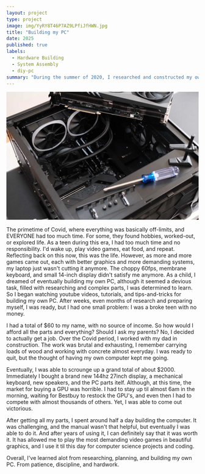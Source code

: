 ```yaml
---
layout: project
type: project
image: img/YyRY8T46P7AZ9LPfiJfHWN.jpg
title: "Building my PC"
date: 2025
published: true
labels:
  - Hardware Building
  - System Assembly
  - diy-pc
summary: "During the summer of 2020, I researched and constructed my own PC."
---
```


<img width="750px" class="rounded float-start pe-4" src="../img/2023_0202_12573400.webp">

The primetime of Covid, where everything was basically off-limits, and EVERYONE had too much time. For some, they found hobbies, worked-out, or explored life. As a teen during this era, I had too much time and no responsibility. I'd wake up, play video games, eat food, and repeat. Reflecting back on this now, this was the life. However, as more and more games came out, each with better graphics and more demanding systems, my laptop just wasn't cutting it anymore. The choppy 60fps, membrane keyboard, and small 14-inch display didn't satisfy me anymore. As a child, I dreamed of eventually building my own PC, although it seemed a devious task, filled with researching and complex parts, I was determined to learn. So I began watching youtube videos, tutorials, and tips-and-tricks for building my own PC. After weeks, even months of research and preparing myself, I was ready, but I had one small problem: I was a broke teen with no money.

I had a total of $60 to my name, with no source of income. So how would I afford all the parts and everything? Should I ask my parents? No, I decided to actually get a job. Over the Covid period, I worked with my dad in construction. The work was brutal and exhausting, I remember carrying loads of wood and working with concrete almost everyday. I was ready to quit, but the thought of having my own computer kept me going.

Eventually, I was able to scrounge up a grand total of about $2000. Immediately I bought a brand new 144hz 27inch display, a mechanical keyboard, new speakers, and the PC parts itelf. Although, at this time, the market for buying a GPU was horrible. I had to stay up til almost 6am in the morning, waiting for Bestbuy to restock the GPU's, and even then I had to compete with almost thousands of others. Yet, I was able to come out victorious.

After getting all my parts, I spent around half a day building the computer. It was challenging, and the manual wasn't that helpful, but eventually I was able to do it. And after years of using it, I can definitely say that it was worth it. It has allowed me to play the most demanding video games in beautiful graphics, and I use it til this day for computer science projects and coding.

Overall, I've learned alot from researching, planning, and building my own PC. From patience, discipline, and hardwork.
